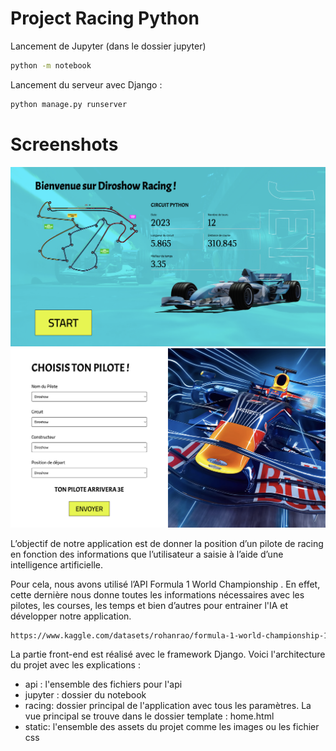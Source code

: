 # Project Racing Python

Lancement de Jupyter (dans le dossier jupyter)

```bash
python -m notebook    
```

Lancement du serveur avec Django :

```bash
python manage.py runserver
```

# Screenshots

![Screenshot](static/img/vue1.png)
![Screenshot](static/img/newvue2.png)

L’objectif de notre application est de donner la position d’un pilote de racing en fonction des informations que l’utilisateur a saisie à l’aide d’une intelligence artificielle.

Pour cela, nous avons utilisé l’API Formula 1 World Championship
. En effet, cette dernière nous donne toutes les informations nécessaires avec les pilotes, les courses, les temps et bien d’autres pour entrainer l'IA et développer notre application.

```bash
https://www.kaggle.com/datasets/rohanrao/formula-1-world-championship-1950-2020   
```

La partie front-end est réalisé avec le framework Django. Voici l'architecture du projet avec les explications :

* api : l'ensemble des fichiers pour l'api
* jupyter : dossier du notebook
* racing: dossier principal de l'application avec tous les paramètres. La vue principal se trouve dans le dossier template : home.html
* static: l'ensemble des assets du projet comme les images ou les fichier css